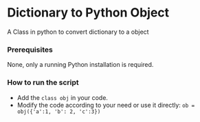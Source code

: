 # Dictionary to Python Object
<!--Remove the below lines and add yours -->
A Class in python to convert dictionary to a object

### Prerequisites
<!--Remove the below lines and add yours -->
None, only a running Python installation is required.

### How to run the script
<!--Remove the below lines and add yours -->
- Add the `class obj` in your code.
- Modify the code according to your need or use it directly:
  `ob = obj({'a':1, 'b': 2, 'c':3})`

